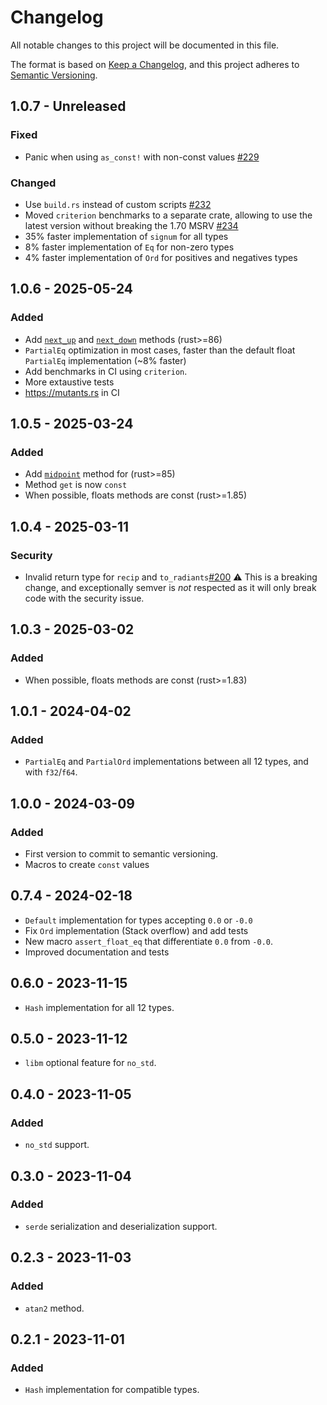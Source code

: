 # Changelog

All notable changes to this project will be documented in this file.

The format is based on [Keep a Changelog](https://keepachangelog.com/en/1.1.0/),
and this project adheres to [Semantic Versioning](https://semver.org/spec/v2.0.0.html).

## 1.0.7 - Unreleased

### Fixed

- Panic when using `as_const!` with non-const values [#229](https://github.com/tdelmas/typed_floats/pull/229)

### Changed

- Use `build.rs` instead of custom scripts [#232](https://github.com/tdelmas/typed_floats/pull/232)
- Moved `criterion` benchmarks to a separate crate, allowing to use the latest version without breaking the 1.70 MSRV [#234](https://github.com/tdelmas/typed_floats/pull/234)
- 35% faster implementation of `signum` for all types
- 8% faster implementation of `Eq` for non-zero types
- 4% faster implementation of `Ord` for positives and negatives types

## 1.0.6 - 2025-05-24

### Added

- Add [`next_up`](https://doc.rust-lang.org/stable/std/primitive.f64.html#method.next_up) and [`next_down`](https://doc.rust-lang.org/stable/std/primitive.f64.html#method.next_down) methods (rust>=86)
- `PartialEq` optimization in most cases, faster than the default float `PartialEq` implementation (~8% faster)
- Add benchmarks in CI using `criterion`.
- More extaustive tests
- https://mutants.rs in CI

## 1.0.5 - 2025-03-24

### Added

- Add [`midpoint`](https://doc.rust-lang.org/core/primitive.f32.html#method.midpoint) method for (rust>=85)
- Method `get` is now `const`
- When possible, floats methods are const (rust>=1.85)

## 1.0.4 - 2025-03-11

### Security

- Invalid return type for `recip` and `to_radiants`[#200](https://github.com/tdelmas/typed_floats/pull/200)
⚠️ This is a breaking change, and exceptionally semver is *not* respected as it will only break code with the security issue.

## 1.0.3 - 2025-03-02

### Added

- When possible, floats methods are const (rust>=1.83)

## 1.0.1 - 2024-04-02

### Added

- `PartialEq` and `PartialOrd` implementations between all 12 types, and with `f32`/`f64`.

## 1.0.0 - 2024-03-09

### Added

- First version to commit to semantic versioning.
- Macros to create `const` values

## 0.7.4 - 2024-02-18

- `Default` implementation for types accepting `0.0` or `-0.0`
- Fix `Ord` implementation (Stack overflow) and add tests
- New macro `assert_float_eq` that differentiate `0.0` from `-0.0`.
- Improved documentation and tests

## 0.6.0 - 2023-11-15

- `Hash` implementation for all 12 types.

## 0.5.0 - 2023-11-12

- `libm` optional feature for `no_std`.

## 0.4.0 - 2023-11-05

### Added

- `no_std` support.

## 0.3.0 - 2023-11-04

### Added

- `serde` serialization and deserialization support.

## 0.2.3 - 2023-11-03

### Added

- `atan2` method.

## 0.2.1 - 2023-11-01

### Added

- `Hash` implementation for compatible types.
